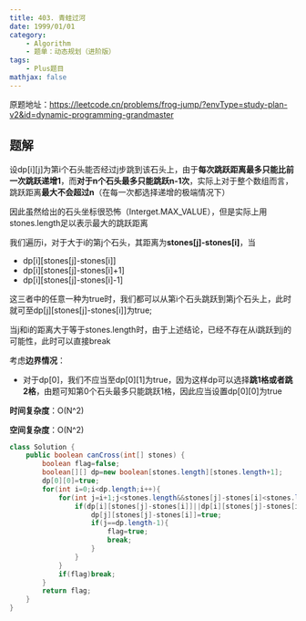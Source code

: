 ```yaml
---
title: 403. 青蛙过河
date: 1999/01/01
category: 
    - Algorithm
    - 题单：动态规划（进阶版）
tags:
    - Plus题目
mathjax: false
---
```

原题地址：https://leetcode.cn/problems/frog-jump/?envType=study-plan-v2&id=dynamic-programming-grandmaster

## 题解
设dp[i][j]为第i个石头能否经过j步跳到该石头上，由于**每次跳跃距离最多只能比前一次跳跃递增1**，而**对于n个石头最多只能跳跃n-1次**，实际上对于整个数组而言，跳跃距离**最大不会超过n**（在每一次都选择递增的极端情况下）

因此虽然给出的石头坐标很恐怖（Interget.MAX_VALUE），但是实际上用stones.length足以表示最大的跳跃距离

我们遍历i，对于大于i的第j个石头，其距离为**stones[j]-stones[i]**，当
- dp[i][stones[j]-stones[i]]
- dp[i][stones[j]-stones[i]+1]
- dp[i][stones[j]-stones[i]-1]

这三者中的任意一种为true时，我们都可以从第i个石头跳跃到第j个石头上，此时就可至dp[j][stones[j]-stones[i]]为true;

当j和i的距离大于等于stones.length时，由于上述结论，已经不存在从i跳跃到j的可能性，此时可以直接break

考虑**边界情况**：
- 对于dp[0]，我们不应当至dp[0][1]为true，因为这样dp可以选择**跳1格或者跳2格**，由题可知第0个石头最多只能跳跃1格，因此应当设置dp[0][0]为true

**时间复杂度**：O(N^2)

**空间复杂度**：O(N^2)
```java
class Solution {
    public boolean canCross(int[] stones) {
        boolean flag=false;
        boolean[][] dp=new boolean[stones.length][stones.length+1];
        dp[0][0]=true;
        for(int i=0;i<dp.length;i++){
            for(int j=i+1;j<stones.length&&stones[j]-stones[i]<stones.length;j++){
                if(dp[i][stones[j]-stones[i]]||dp[i][stones[j]-stones[i]-1]||dp[i][stones[j]-stones[i]+1]){
                    dp[j][stones[j]-stones[i]]=true;
                    if(j==dp.length-1){
                        flag=true;
                        break;
                    }
                }
            }
            if(flag)break;
        }
        return flag;
    }
}
```

